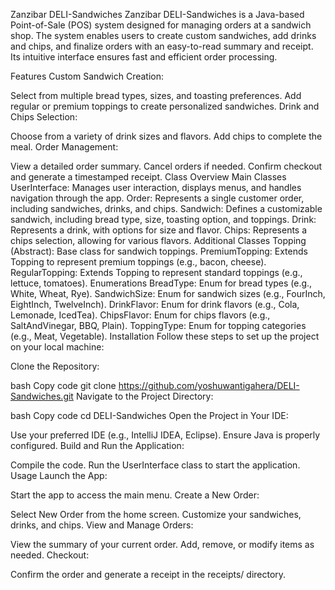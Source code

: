 Zanzibar DELI-Sandwiches
Zanzibar DELI-Sandwiches is a Java-based Point-of-Sale (POS) system designed for managing orders at a sandwich shop. The system enables users to create custom sandwiches, add drinks and chips, and finalize orders with an easy-to-read summary and receipt. Its intuitive interface ensures fast and efficient order processing.

Features
Custom Sandwich Creation:

Select from multiple bread types, sizes, and toasting preferences.
Add regular or premium toppings to create personalized sandwiches.
Drink and Chips Selection:

Choose from a variety of drink sizes and flavors.
Add chips to complete the meal.
Order Management:

View a detailed order summary.
Cancel orders if needed.
Confirm checkout and generate a timestamped receipt.
Class Overview
Main Classes
UserInterface: Manages user interaction, displays menus, and handles navigation through the app.
Order: Represents a single customer order, including sandwiches, drinks, and chips.
Sandwich: Defines a customizable sandwich, including bread type, size, toasting option, and toppings.
Drink: Represents a drink, with options for size and flavor.
Chips: Represents a chips selection, allowing for various flavors.
Additional Classes
Topping (Abstract): Base class for sandwich toppings.
PremiumTopping: Extends Topping to represent premium toppings (e.g., bacon, cheese).
RegularTopping: Extends Topping to represent standard toppings (e.g., lettuce, tomatoes).
Enumerations
BreadType: Enum for bread types (e.g., White, Wheat, Rye).
SandwichSize: Enum for sandwich sizes (e.g., FourInch, EightInch, TwelveInch).
DrinkFlavor: Enum for drink flavors (e.g., Cola, Lemonade, IcedTea).
ChipsFlavor: Enum for chips flavors (e.g., SaltAndVinegar, BBQ, Plain).
ToppingType: Enum for topping categories (e.g., Meat, Vegetable).
Installation
Follow these steps to set up the project on your local machine:

Clone the Repository:

bash
Copy code
git clone https://github.com/yoshuwantigahera/DELI-Sandwiches.git
Navigate to the Project Directory:

bash
Copy code
cd DELI-Sandwiches
Open the Project in Your IDE:

Use your preferred IDE (e.g., IntelliJ IDEA, Eclipse).
Ensure Java is properly configured.
Build and Run the Application:

Compile the code.
Run the UserInterface class to start the application.
Usage
Launch the App:

Start the app to access the main menu.
Create a New Order:

Select New Order from the home screen.
Customize your sandwiches, drinks, and chips.
View and Manage Orders:

View the summary of your current order.
Add, remove, or modify items as needed.
Checkout:

Confirm the order and generate a receipt in the receipts/ directory.
